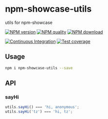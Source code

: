 # npm-showcase-utils

utils for npm-showcase

[![NPM version](https://img.shields.io/npm/v/npm-showcase-utils.svg?style=flat-square)](https://npmjs.org/package/npm-showcase-utils)
[![NPM quality](http://npm.packagequality.com/shield/npm-showcase-utils.svg?style=flat-square)](http://packagequality.com/#?package=npm-showcase-utils)
[![NPM download](https://img.shields.io/npm/dm/npm-showcase-utils.svg?style=flat-square)](https://npmjs.org/package/npm-showcase-utils)

[![Continuous Integration](https://github.com/atian25/npm-showcase-utils/actions/workflows/nodejs.yml/badge.svg)](https://github.com/atian25/npm-showcase-utils/actions/workflows/nodejs.yml)
[![Test coverage](https://img.shields.io/codecov/c/github/atian25/npm-showcase-utils.svg?style=flat-square)](https://codecov.io/gh/atian25/npm-showcase-utils)
## Usage

```bash
npm i npm-showcase-utils --save
```

## API

### sayHi

```js
utils.sayHi() === 'hi, anonymous';
utils.sayHi('tz') === 'hi, tz';
```
